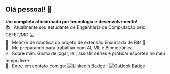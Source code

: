 <!--
# Násser Rafael
-->
## Olá pessoal! 👋
<!--
**nasserrafaelfk/nasserrafaelfk** is a ✨ _special_ ✨ repository because its `README.md` (this file) appears on your GitHub profile.

Here are some ideas to get you started:

- 🔭 I’m currently working on ...
- 🌱 I’m currently learning ...
- 👯 I’m looking to collaborate on ...
- 🤔 I’m looking for help with ...
- 💬 Ask me about ...
- 📫 How to reach me: ...
- 😄 Pronouns: ...
- ⚡ Fun fact: ...
-->
<strong>Um completo aficcionado por tecnologia e desenvolvimento!</strong>
<br/> 📚 &nbsp; Atualmente sou estudante de Engenharia de Computação pelo CEFET/MG 💻
<br/> 🌱 &nbsp; Monitor de robótica do projeto de extensão Enxurrada de Bits 🤖
<br/> 🚀 &nbsp; Me preparando para trabalhar com AI, ML e Biomecânica
<br/> ⚡ &nbsp; Sobre mim: Gosto de jogar, ler, assistir séries e praticar esportes no meu tempo livre
<br/> :email: &nbsp; Entre em contato comigo: [![Linkedin Badge](https://img.shields.io/badge/-NásserRafael-blue?style=flat-square&logo=Linkedin&logoColor=white&link=https://www.linkedin.com/in/nasserrafaelfk/)](https://www.linkedin.com/in/nasserrafaelfk/) 
| 
[![Outlook Badge](https://img.shields.io/badge/-nasserrafael@hotmail.com-darkblue?style=flat-square&logo=microsoft&logoColor=white&link=mailto:nasserrafael@hotmail.com)](mailto:nasserrafael@hotmail.com)
